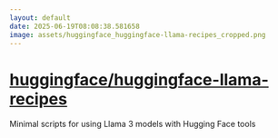 ```yaml
---
layout: default
date: 2025-06-19T08:08:38.581658
image: assets/huggingface_huggingface-llama-recipes_cropped.png
---
```


# [huggingface/huggingface-llama-recipes](https://github.com/huggingface/huggingface-llama-recipes)

Minimal scripts for using Llama 3 models with Hugging Face tools
